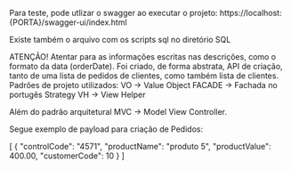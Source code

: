 Para teste, pode utlizar o swagger ao executar o projeto:
https://localhost:{PORTA}/swagger-ui/index.html

Existe também o arquivo com os scripts sql no diretório SQL

ATENÇÃO! Atentar para as informações escritas nas descrições, como o formato da data (orderDate).
Foi criado, de forma abstrata, API de criação, tanto de uma lista de pedidos de clientes, como também lista de clientes.
Padrões de projeto utilizados:
VO -> Value Object
FACADE -> Fachada no portugês
Strategy
VH -> View Helper

Além do padrão arquitetural MVC -> Model View Controller.

Segue exemplo de payload para criação de Pedidos:

[
    {
        "controlCode": "4571",
        "productName": "produto 5",
        "productValue": 400.00,
        "customerCode": 10
    }
]
